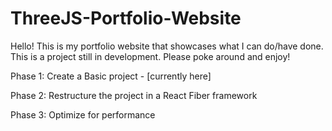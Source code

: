 # ThreeJS-Portfolio-Website
Hello! This is my portfolio website that showcases what I can do/have done. This is a project still in development. Please poke around and enjoy!

Phase 1: Create a Basic project - [currently here]

Phase 2: Restructure the project in a React Fiber framework

Phase 3: Optimize for performance
